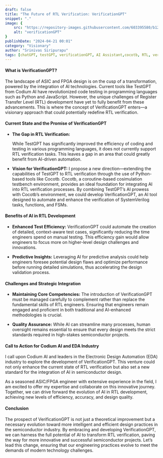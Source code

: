 ```yaml
---
draft: false
title: "The Future of RTL Verification: VerificationGPT"
snippet: "."
image: {
    src: "https://repository-images.githubusercontent.com/603395580/b12aa765-1d6b-4bd5-a838-919155bccb0c",
    alt: "verificationGPT"
}
publishDate: "2024-04-21 00:01"
category: "Visionary"
author: "Srinivas Siripurapu"
tags: [chatGPT, testGPT, verificationGPT, AI Assistant,cocotb, RTL, verification, design, python]
---
```


#### What is VerificationGPT?

The landscape of ASIC and FPGA design is on the cusp of a transformation, powered by the integration of AI technologies. Current tools like TestGPT from Codium AI have revolutionized code testing in programming languages such as Python and JavaScript. However, the unique challenges of Register Transfer Level (RTL) development have yet to fully benefit from these advancements. This is where the concept of VerificationGPT enters—a visionary approach that could potentially redefine RTL verification.

#### Current State and the Promise of VerificationGPT

- **The Gap in RTL Verification:** 
  
  While TestGPT has significantly improved the efficiency of coding and testing in various programming languages, it does not currently support RTL verification tasks. This leaves a gap in an area that could greatly benefit from AI-driven automation.

- **Vision for VerificationGPT:** 
  I propose a new direction—extending the capabilities of TestGPT to RTL verification through the use of Python-based tools like Cocotb. Cocotb, a coroutine-based cosimulation testbench environment, provides an ideal foundation for integrating AI into RTL verification processes. By combining TestGPT’s AI prowess with Cocotb’s environment, we could develop VerificationGPT, an AI tool designed to automate and enhance the verification of SystemVerilog tasks, functions, and FSMs.

#### Benefits of AI in RTL Development

- **Enhanced Test Efficiency:** 
  VerificationGPT could automate the creation of detailed, context-aware test cases, significantly reducing the time engineers spend on manual testing. This efficiency gain would allow engineers to focus more on higher-level design challenges and innovations.

- **Predictive Insights:** 
  Leveraging AI for predictive analysis could help engineers foresee potential design flaws and optimize performance before running detailed simulations, thus accelerating the design validation process.

#### Challenges and Strategic Integration

- **Maintaining Core Competencies:** 
  The introduction of VerificationGPT must be managed carefully to complement rather than replace the fundamental skills of RTL engineers. Ensuring that engineers remain engaged and proficient in both traditional and AI-enhanced methodologies is crucial.

- **Quality Assurance:** 
  While AI can streamline many processes, human oversight remains essential to ensure that every design meets the strict standards required in high-stakes semiconductor projects.

#### Call to Action for Codium AI and EDA Industry

I call upon Codium AI and leaders in the Electronic Design Automation (EDA) industry to explore the development of VerificationGPT. This venture could not only enhance the current state of RTL verification but also set a new standard for the integration of AI in semiconductor design.

As a seasoned ASIC/FPGA engineer with extensive experience in the field, I am excited to offer my expertise and collaborate on this innovative journey. Together, we can drive forward the evolution of AI in RTL development, achieving new levels of efficiency, accuracy, and design quality.

#### Conclusion

The prospect of VerificationGPT is not just a theoretical improvement but a necessary evolution toward more intelligent and efficient design practices in the semiconductor industry. By embracing and developing VerificationGPT, we can harness the full potential of AI to transform RTL verification, paving the way for more innovative and successful semiconductor projects. Let’s lead this change, ensuring that our engineering practices evolve to meet the demands of modern technology challenges.
